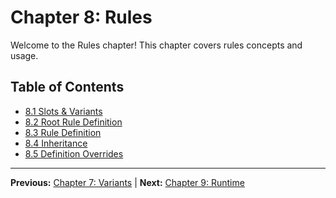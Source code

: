 # Chapter 8: Rules

Welcome to the Rules chapter! This chapter covers rules concepts and usage.

## Table of Contents
- [8.1 Slots & Variants](./8.1-slots-variants.md)
- [8.2 Root Rule Definition](./8.2-root-rule-definition.md)
- [8.3 Rule Definition](./8.3-rule-definition.md)
- [8.4 Inheritance](./8.4-inheritance.md)
- [8.5 Definition Overrides](./8.5-definition-overrides.md)

---

**Previous:** [Chapter 7: Variants](../07-variants/README.md) | **Next:** [Chapter 9: Runtime](../09-runtime/README.md)
